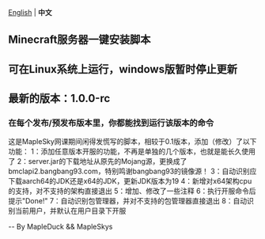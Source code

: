 [English](readme.md) | **中文**
## Minecraft服务器一键安装脚本
## 可在Linux系统上运行，windows版暂时停止更新
## 最新的版本：1.0.0-rc
### 在每个发布/预发布版本里，你都能找到运行该版本的命令
这是MapleSky网课期间闲得发慌写的脚本，相较于0.1版本，添加（修改）了以下功能：
 1：添加任意版本开服的功能，不再是单独的几个版本，也就是能长久使用了
 2：server.jar的下载地址从原先的Mojang源，更换成了bmclapi2.bangbang93.com，特别鸣谢bangbang93的镜像源！
 3：自动识别应下载aarch64的JDK还是x64的JDK，更新JDK版本为19
 4：新增对x64架构cpu的支持，对不支持的架构直接退出
 5：增加、修改了一些注释
 6：执行开服命令后提示"Done!"
 7：自动识别包管理器，并对不支持的包管理器直接退出
 8：自动识别当前用户，并默认在用户目录下开服

-- By MapleDuck && MapleSkys
